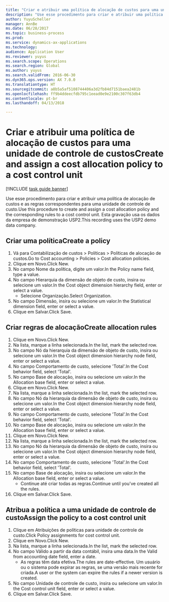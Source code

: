 ```yaml
--- 
title: "Criar e atribuir uma política de alocação de custos para uma unidade de controle de custos"
description: "Use esse procedimento para criar e atribuir uma política de alocação de custos e as regras correspondentes para uma unidade de controle de custo."
author: YuyuScheller
manager: AnnBe
ms.date: 06/28/2017
ms.topic: business-process
ms.prod: 
ms.service: dynamics-ax-applications
ms.technology: 
audience: Application User
ms.reviewer: yuyus
ms.search.scope: Operations
ms.search.region: Global
ms.author: yuyus
ms.search.validFrom: 2016-06-30
ms.dyn365.ops.version: AX 7.0.0
ms.translationtype: HT
ms.sourcegitcommit: a8b5a5af5108744406a3d2fb84d7151baea2481b
ms.openlocfilehash: ff9b4ddeecfdb795c1eead0e9e2100c307f63db4
ms.contentlocale: pt-br
ms.lasthandoff: 04/13/2018

---
```

# <a name="create-and-assign-a-cost-allocation-policy-to-a-cost-control-unit"></a><span data-ttu-id="ecb28-103">Criar e atribuir uma política de alocação de custos para uma unidade de controle de custos</span><span class="sxs-lookup"><span data-stu-id="ecb28-103">Create and assign a cost allocation policy to a cost control unit</span></span>

[!INCLUDE [task guide banner](../../includes/task-guide-banner.md)]

<span data-ttu-id="ecb28-104">Use esse procedimento para criar e atribuir uma política de alocação de custos e as regras correspondentes para uma unidade de controle de custo.</span><span class="sxs-lookup"><span data-stu-id="ecb28-104">Use this procedure to create and assign a cost allocation policy and the corresponding rules to a cost control unit.</span></span> <span data-ttu-id="ecb28-105">Esta gravação usa os dados da empresa de demonstração USP2.</span><span class="sxs-lookup"><span data-stu-id="ecb28-105">This recording uses the USP2 demo data company.</span></span>


## <a name="create-a-policy"></a><span data-ttu-id="ecb28-106">Criar uma política</span><span class="sxs-lookup"><span data-stu-id="ecb28-106">Create a policy</span></span>
1. <span data-ttu-id="ecb28-107">Vá para Contabilização de custos > Políticas > Políticas de alocação de custos.</span><span class="sxs-lookup"><span data-stu-id="ecb28-107">Go to Cost accounting > Policies > Cost allocation policies.</span></span>
2. <span data-ttu-id="ecb28-108">Clique em Novo.</span><span class="sxs-lookup"><span data-stu-id="ecb28-108">Click New.</span></span>
3. <span data-ttu-id="ecb28-109">No campo Nome da política, digite um valor.</span><span class="sxs-lookup"><span data-stu-id="ecb28-109">In the Policy name field, type a value.</span></span>
4. <span data-ttu-id="ecb28-110">No campo Hierarquia da dimensão de objeto de custo, insira ou selecione um valor.</span><span class="sxs-lookup"><span data-stu-id="ecb28-110">In the Cost object dimension hierarchy field, enter or select a value.</span></span>
    * <span data-ttu-id="ecb28-111">Selecione Organização.</span><span class="sxs-lookup"><span data-stu-id="ecb28-111">Select Organization.</span></span>  
5. <span data-ttu-id="ecb28-112">No campo Dimensão, insira ou selecione um valor.</span><span class="sxs-lookup"><span data-stu-id="ecb28-112">In the Statistical dimension field, enter or select a value.</span></span>
6. <span data-ttu-id="ecb28-113">Clique em Salvar.</span><span class="sxs-lookup"><span data-stu-id="ecb28-113">Click Save.</span></span>

## <a name="create-allocation-rules"></a><span data-ttu-id="ecb28-114">Criar regras de alocação</span><span class="sxs-lookup"><span data-stu-id="ecb28-114">Create allocation rules</span></span>
1. <span data-ttu-id="ecb28-115">Clique em Novo.</span><span class="sxs-lookup"><span data-stu-id="ecb28-115">Click New.</span></span>
2. <span data-ttu-id="ecb28-116">Na lista, marque a linha selecionada.</span><span class="sxs-lookup"><span data-stu-id="ecb28-116">In the list, mark the selected row.</span></span>
3. <span data-ttu-id="ecb28-117">No campo Nó da hierarquia da dimensão de objeto de custo, insira ou selecione um valor.</span><span class="sxs-lookup"><span data-stu-id="ecb28-117">In the Cost object dimension hierarchy node field, enter or select a value.</span></span>
4. <span data-ttu-id="ecb28-118">No campo Comportamento de custo, selecione 'Total'.</span><span class="sxs-lookup"><span data-stu-id="ecb28-118">In the Cost behavior field, select 'Total'.</span></span>
5. <span data-ttu-id="ecb28-119">No campo Base de alocação, insira ou selecione um valor.</span><span class="sxs-lookup"><span data-stu-id="ecb28-119">In the Allocation base field, enter or select a value.</span></span>
6. <span data-ttu-id="ecb28-120">Clique em Novo.</span><span class="sxs-lookup"><span data-stu-id="ecb28-120">Click New.</span></span>
7. <span data-ttu-id="ecb28-121">Na lista, marque a linha selecionada.</span><span class="sxs-lookup"><span data-stu-id="ecb28-121">In the list, mark the selected row.</span></span>
8. <span data-ttu-id="ecb28-122">No campo Nó da hierarquia da dimensão de objeto de custo, insira ou selecione um valor.</span><span class="sxs-lookup"><span data-stu-id="ecb28-122">In the Cost object dimension hierarchy node field, enter or select a value.</span></span>
9. <span data-ttu-id="ecb28-123">No campo Comportamento de custo, selecione 'Total'.</span><span class="sxs-lookup"><span data-stu-id="ecb28-123">In the Cost behavior field, select 'Total'.</span></span>
10. <span data-ttu-id="ecb28-124">No campo Base de alocação, insira ou selecione um valor.</span><span class="sxs-lookup"><span data-stu-id="ecb28-124">In the Allocation base field, enter or select a value.</span></span>
11. <span data-ttu-id="ecb28-125">Clique em Novo.</span><span class="sxs-lookup"><span data-stu-id="ecb28-125">Click New.</span></span>
12. <span data-ttu-id="ecb28-126">Na lista, marque a linha selecionada.</span><span class="sxs-lookup"><span data-stu-id="ecb28-126">In the list, mark the selected row.</span></span>
13. <span data-ttu-id="ecb28-127">No campo Nó da hierarquia da dimensão de objeto de custo, insira ou selecione um valor.</span><span class="sxs-lookup"><span data-stu-id="ecb28-127">In the Cost object dimension hierarchy node field, enter or select a value.</span></span>
14. <span data-ttu-id="ecb28-128">No campo Comportamento de custo, selecione 'Total'.</span><span class="sxs-lookup"><span data-stu-id="ecb28-128">In the Cost behavior field, select 'Total'.</span></span>
15. <span data-ttu-id="ecb28-129">No campo Base de alocação, insira ou selecione um valor.</span><span class="sxs-lookup"><span data-stu-id="ecb28-129">In the Allocation base field, enter or select a value.</span></span>
    * <span data-ttu-id="ecb28-130">Continue até criar todas as regras.</span><span class="sxs-lookup"><span data-stu-id="ecb28-130">Continue until you've created all the rules.</span></span>  
16. <span data-ttu-id="ecb28-131">Clique em Salvar.</span><span class="sxs-lookup"><span data-stu-id="ecb28-131">Click Save.</span></span>

## <a name="assign-the-policy-to-a-cost-control-unit"></a><span data-ttu-id="ecb28-132">Atribua a política a uma unidade de controle de custo</span><span class="sxs-lookup"><span data-stu-id="ecb28-132">Assign the policy to a cost control unit</span></span>
1. <span data-ttu-id="ecb28-133">Clique em Atribuições de políticas para unidade de controle de custo.</span><span class="sxs-lookup"><span data-stu-id="ecb28-133">Click Policy assignments for cost control unit.</span></span>
2. <span data-ttu-id="ecb28-134">Clique em Novo.</span><span class="sxs-lookup"><span data-stu-id="ecb28-134">Click New.</span></span>
3. <span data-ttu-id="ecb28-135">Na lista, marque a linha selecionada.</span><span class="sxs-lookup"><span data-stu-id="ecb28-135">In the list, mark the selected row.</span></span>
4. <span data-ttu-id="ecb28-136">No campo Válido a partir da data contábil, insira uma data.</span><span class="sxs-lookup"><span data-stu-id="ecb28-136">In the Valid from accounting date field, enter a date.</span></span>
    * <span data-ttu-id="ecb28-137">As regras têm data efetiva.</span><span class="sxs-lookup"><span data-stu-id="ecb28-137">The rules are date-effective.</span></span> <span data-ttu-id="ecb28-138">Um usuário ou o sistema pode expirar as regras, se uma versão mais recente for criada.</span><span class="sxs-lookup"><span data-stu-id="ecb28-138">A user or the system can expire the rules if a newer version is created.</span></span>  
5. <span data-ttu-id="ecb28-139">No campo Unidade de controle de custo, insira ou selecione um valor.</span><span class="sxs-lookup"><span data-stu-id="ecb28-139">In the Cost control unit field, enter or select a value.</span></span>
6. <span data-ttu-id="ecb28-140">Clique em Salvar.</span><span class="sxs-lookup"><span data-stu-id="ecb28-140">Click Save.</span></span>


